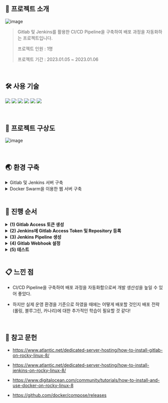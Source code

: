 ## 📝 프로젝트 소개

![image](https://github.com/akgkfk3/Gitlab-Jenkins-CI-CD-Pipeline/assets/55624470/cc852294-1859-4ea8-b107-1d6961cd342e)

> Gitlab 및 Jenkins를 활용한 CI/CD Pipeline을 구축하여 배포 과정을 자동화하는 프로젝트입니다.
>
> 프로젝트 인원 : 1명
> 
> 프로젝트 기간 : 2023.01.05 ~ 2023.01.06

<br/>

## 🛠 사용 기술

<img src="https://img.shields.io/badge/linux-FCC624?style=for-the-badge&logo=linux&logoColor=black"> <img src="https://img.shields.io/badge/Docker-2496ED?style=for-the-badge&logo=Docker&logoColor=black"> <img src="https://img.shields.io/badge/Docker Swarm-2496ED?style=for-the-badge&logoColor=black"> <img src="https://img.shields.io/badge/Apache Web Server-D22128?style=for-the-badge&logo=Apache&logoColor=black"> <img src="https://img.shields.io/badge/Gitlab-FC6D26?style=for-the-badge&logo=Gitlab&logoColor=black"> <img src="https://img.shields.io/badge/jenkins-D24939?style=for-the-badge&logo=jenkins&logoColor=black">

<br/>

## 🔎 프로젝트 구상도

![image](https://github.com/akgkfk3/Gitlab-Jenkins-CI-CD-Pipeline/assets/55624470/747c11d2-b601-4444-b57e-3c242e152008)


<br/>

## 🌏 환경 구축

<details>
<summary>Gitlab 및 Jenkins 서버 구축</summary>

<br/>

<b>1. Gitlab 설치</b>

- Add Gitlab CE Repository

```
wget https://packages.gitlab.com/install/repositories/gitlab/gitlab-ce/script.rpm.sh
chmod +x script.rpm.sh
os=el dist=8 ./script.rpm.sh
```

- Install Gitlab CE

```
dnf install gitlab-ce -y
```

- Configure Gitlab CE

```
vim /etc/gitlab/gitlab.rb
-------------------------------------------------------
external_url "https://gitlab.shucloud.site"

# Enable the Let's encrypt SSL
letsencrypt['enable'] = true

# This is optional to get SSL related alerts
letsencrypt['contact_emails'] = ['akgkfk9@gmail.com']

# This example renews every 7th day at 12:30
letsencrypt['auto_renew_hour'] = "12"
letsencrypt['auto_renew_minute'] = "30"
letsencrypt['auto_renew_day_of_month'] = "*/7"
-------------------------------------------------------

gitlab-ctl reconfigure
```

- Check initial_root_password

```
cat /etc/gitlab/initial_root_password
```

<b>2. Jenkins 설치</b>

- Install Java

```
dnf update -y
dnf install java-17-openjdk -y
```

- Add Jenkins Repository

```
wget -O /etc/yum.repos.d/jenkins.repo https://pkg.jenkins.io/redhat-stable/jenkins.repo
rpm --import https://pkg.jenkins.io/redhat-stable/jenkins.io.key
```

- Install Jenkins

```
dnf install jenkins
systemctl start jenkins
systemctl enable jenkins
```

- Check initial_root_password

```
cat /var/lib/jenkins/secrets/initialAdminPassword
```


</details>

<details>
<summary>Docker Swarm을 이용한 웹 서버 구축</summary>

<br/>

<b>1. Docker 설치</b>

- Add Docker Repository

```
sudo dnf check-update
sudo dnf config-manager --add-repo https://download.docker.com/linux/centos/docker-ce.repo
```

- Install Docker

```
sudo dnf install docker-ce docker-ce-cli containerd.io
sudo systemctl start docker
sudo systemctl enable docker
```

<b>2. Docker-Compose 설치</b>

- Install Docker-Compose

```
wget https://github.com/docker/compose/releases/download/v2.21.0/docker-compose-linux-x86_64
chmod +x docker-compose-linux-x86_64
mv docker-compose-linux-x86_64 /usr/bin/docker-compose
```

<b>3. Docker Swarm Cluster 구축</b>

- Common Configuration

```
sudo firewall-cmd --add-port=2377/tcp --permanent
sudo firewall-cmd --add-port=7946/tcp --permanent
sudo firewall-cmd --add-port=7946/udp --permanent
sudo firewall-cmd --add-port=4789/udp --permanent

setenforce 0
```

- Manager Node

```
docker swarm init --advertise-addr 192.168.100.101 --default-addr-pool 10.100.101.0/24
```

- Worker Node

```
docker swarm join \
--token SWMTKN-1-4qxedy87gygenejrw06hlqpuwfm6erulccfj1jhnmsn0kehbnb-2ld4g3zo36bzu8d8ss4115rhq 192.168.100.101:2377
```

<b>4. DockerFile을 이용하여 httpd 이미지 빌드</b>

- build Container Image

```
vim httpd_Dockerfile
-----------------------------------------------------------
FROM httpd:latest
RUN apt-get update -y
RUN apt-get install -y git
WORKDIR /usr/local/apache2/htdocs
RUN rm -rf *
RUN git clone https://gitlab.shucloud.site/root/test.git .
EXPOSE 80
CMD httpd -DFOREGROUND
-----------------------------------------------------------
docker build -t web:0.1 -f httpd_Dockerfile .
```

<b>5. yml 파일을 이용한 Docker Stack 배포</b>

```
cat <<EOF > web.yml
version: "3.11"

services:
  web:
    image: web:0.1
    deploy:
      mode: replicated
      replicas: 10
      placement:
        constraints: [node.role == worker]
      restart_policy:
        condition: on-failure
        max_attempts: 3
    ports:
      - "8888:80"
    networks:
      - web

networks:
  web:
    external:
      name: web
EOF

docker stack deploy -c web.yml MyStack
```

<b>6. 배포 확인</b>

```
[root@manager ~]# docker stack ls
NAME      SERVICES
MyStack   1

[root@manager ~]# docker service ls
ID             NAME          MODE         REPLICAS   IMAGE     PORTS
q9j2ztc5aiqa   MyStack_web   replicated   10/10      web:0.1   *:8888->80/tcp

[root@manager ~]# docker service ps MyStack_web
ID             NAME             IMAGE     NODE      DESIRED STATE   CURRENT STATE           ERROR     PORTS
dx9ybuqicxfa   MyStack_web.1    web:0.1   worker01   Running         Running 2 minutes ago
neddwi2cpkpb   MyStack_web.2    web:0.1   worker01   Running         Running 2 minutes ago
po0qig9dy5xl   MyStack_web.3    web:0.1   worker01   Running         Running 2 minutes ago
scrgi7fooydp   MyStack_web.4    web:0.1   worker02   Running         Running 2 minutes ago
3zsn71hwbqoh   MyStack_web.5    web:0.1   worker02   Running         Running 2 minutes ago
nf9uet9cwo4m   MyStack_web.6    web:0.1   worker02   Running         Running 2 minutes ago
tsa08tuiirz9   MyStack_web.7    web:0.1   worker03   Running         Running 2 minutes ago
fxwozf1a3r6u   MyStack_web.8    web:0.1   worker03   Running         Running 2 minutes ago
eb0rj4xzlzdr   MyStack_web.9    web:0.1   worker03   Running         Running 2 minutes ago
50wmdszwm005   MyStack_web.10   web:0.1   worker03   Running         Running 2 minutes ago
```

</details>

<br/>

## 🔀 진행 순서


<details>
<summary><b>(1) Gitlab Access 토큰 생성</b></summary>

<br/>

![image](https://github.com/akgkfk3/Gitlab-Jenkins-CI-CD-Pipeline/assets/55624470/c9071c74-51ea-4296-9ce0-a1331a37964a)

![image](https://github.com/akgkfk3/Gitlab-Jenkins-CI-CD-Pipeline/assets/55624470/bdd3d220-391a-4f5c-98f1-c39356b3f782)

</details>

<details>
<summary><b>(2) Jenkins에 Gitlab Access Token 및 Repository 등록 </b></summary>

<br/>

![image](https://github.com/akgkfk3/Gitlab-Jenkins-CI-CD-Pipeline/assets/55624470/b7e477e8-3838-4ca9-8b3b-5a8f02e9fc2e)

![image](https://github.com/akgkfk3/Gitlab-Jenkins-CI-CD-Pipeline/assets/55624470/e56a41e4-92a7-4a44-a01c-df95c076aa12)

</details>

<details>
<summary><b>(3) Jenkins Pipeline 생성 </b></summary>

<br/>

![image](https://github.com/akgkfk3/Gitlab-Jenkins-CI-CD-Pipeline/assets/55624470/52c46e32-ab52-4bcf-8ff6-8ded19e41be8)

![image](https://github.com/akgkfk3/Gitlab-Jenkins-CI-CD-Pipeline/assets/55624470/4ba40d5e-b7cc-41de-9980-0da8a2191d87)

![image](https://github.com/akgkfk3/Gitlab-Jenkins-CI-CD-Pipeline/assets/55624470/977fdc56-9f5d-4ab7-9dca-b763c0331776)

![image](https://github.com/akgkfk3/Gitlab-Jenkins-CI-CD-Pipeline/assets/55624470/76d4588b-128a-42e4-9a2b-1262569d3586)

</details>

<details>
<summary><b>(4) Gitlab Webhook 설정 </b></summary>

<br/>

![image](https://github.com/akgkfk3/Gitlab-Jenkins-CI-CD-Pipeline/assets/55624470/69ce704e-5f0f-48a6-82a4-639f4be0f496)

- Secret Token은 Jenkins에서 Pipeline을 만들 때, generate한 Token 값을 입력한다.

</details>

<details>
<summary><b>(5) 테스트</b></summary>

<br/>

- <b>Jenkins Console 확인</b>

![image](https://github.com/akgkfk3/Gitlab-Jenkins-CI-CD-Pipeline/assets/55624470/b33f855d-a68d-42c9-9a3c-3d1449495d5f)



- <b>배포 확인 </b>

```
[root@manager ~]# docker service ps MyStack_web
ID             NAME                 IMAGE     NODE      DESIRED STATE   CURRENT STATE                 ERROR     PORTS
qyiakyf8azd4   MyStack_web.1        web:0.2   worker01   Running         Running 3 minutes ago
dx9ybuqicxfa    \_ MyStack_web.1    web:0.1   worker01   Shutdown        Shutdown 3 minutes ago
xa93v9ekng7w   MyStack_web.2        web:0.2   worker01   Running         Running 2 minutes ago
neddwi2cpkpb    \_ MyStack_web.2    web:0.1   worker01   Shutdown        Shutdown 2 minutes ago
dvi9gfbaplnt   MyStack_web.3        web:0.2   worker01   Running         Running about a minute ago
po0qig9dy5xl    \_ MyStack_web.3    web:0.1   worker01   Shutdown        Shutdown about a minute ago
y15nv3qhmkae   MyStack_web.4        web:0.2   worker02   Running         Running 3 minutes ago
scrgi7fooydp    \_ MyStack_web.4    web:0.1   worker02   Shutdown        Shutdown 3 minutes ago
squoybqt5nzj   MyStack_web.5        web:0.2   worker02   Running         Running 3 minutes ago
3zsn71hwbqoh    \_ MyStack_web.5    web:0.1   worker02   Shutdown        Shutdown 3 minutes ago
7aps56a199hg   MyStack_web.6        web:0.2   worker02   Running         Running 2 minutes ago
nf9uet9cwo4m    \_ MyStack_web.6    web:0.1   worker02   Shutdown        Shutdown 2 minutes ago
ubtxyrcqauus   MyStack_web.7        web:0.2   worker03   Running         Running about a minute ago
tsa08tuiirz9    \_ MyStack_web.7    web:0.1   worker03   Shutdown        Shutdown about a minute ago
eauaa2xl408w   MyStack_web.8        web:0.2   worker03   Running         Running about a minute ago
fxwozf1a3r6u    \_ MyStack_web.8    web:0.1   worker03   Shutdown        Shutdown about a minute ago
gtnbaftutbav   MyStack_web.9        web:0.2   worker03   Running         Running 2 minutes ago
eb0rj4xzlzdr    \_ MyStack_web.9    web:0.1   worker03   Shutdown        Shutdown 2 minutes ago
i7fncj3jc2vr   MyStack_web.10       web:0.2   worker03   Running         Running 2 minutes ago
50wmdszwm005    \_ MyStack_web.10   web:0.1   worker03   Shutdown        Shutdown 2 minutes ago
```

</details>

<br/>

## 📋 느낀 점

- CI/CD Pipeline을 구축하여 배포 과정을 자동화함으로써 개발 생산성을 높일 수 있어 좋았다.

- 하지만 실제 운영 환경을 기준으로 하였을 때에는 어떻게 배포할 것인지 배포 전략 (롤링, 블루그린, 카나리)에 대한 추가적인 학습이 필요할 것 같다!

<br/>

## 📄 참고 문헌

- https://www.atlantic.net/dedicated-server-hosting/how-to-install-gitlab-on-rocky-linux-8/

- https://www.atlantic.net/dedicated-server-hosting/how-to-install-jenkins-on-rocky-linux-8/

- https://www.digitalocean.com/community/tutorials/how-to-install-and-use-docker-on-rocky-linux-8

- https://github.com/docker/compose/releases











